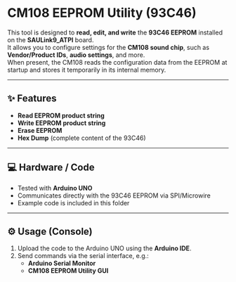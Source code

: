 # CM108 EEPROM Utility (93C46)

This tool is designed to **read, edit, and write** the **93C46 EEPROM** installed on the **SAULink9_ATPI** board.  
It allows you to configure settings for the **CM108 sound chip**, such as **Vendor/Product IDs**, **audio settings**, and more.  
When present, the CM108 reads the configuration data from the EEPROM at startup and stores it temporarily in its internal memory.

---

## ✨ Features

- **Read EEPROM product string**  
- **Write EEPROM product string**  
- **Erase EEPROM**  
- **Hex Dump** (complete content of the 93C46)  

---

## 💻 Hardware / Code

- Tested with **Arduino UNO**  
- Communicates directly with the 93C46 EEPROM via SPI/Microwire  
- Example code is included in this folder  

---

## ⚙️ Usage (Console)

1. Upload the code to the Arduino UNO using the **Arduino IDE**.  
2. Send commands via the serial interface, e.g.:  
   - **Arduino Serial Monitor**  
   - **CM108 EEPROM Utility GUI** 

